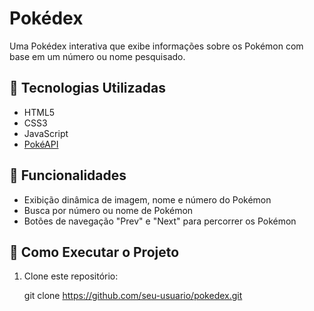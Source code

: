 # Pokédex

Uma Pokédex interativa que exibe informações sobre os Pokémon com base em um número ou nome pesquisado.

## 🚀 Tecnologias Utilizadas

- HTML5
- CSS3
- JavaScript
- [PokéAPI](https://pokeapi.co/)

## 📌 Funcionalidades

- Exibição dinâmica de imagem, nome e número do Pokémon
- Busca por número ou nome de Pokémon
- Botões de navegação "Prev" e "Next" para percorrer os Pokémon

## 🔧 Como Executar o Projeto

1. Clone este repositório:

   git clone https://github.com/seu-usuario/pokedex.git
